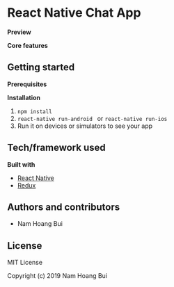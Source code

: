 # React Native Chat App

__Preview__

__Core features__

## Getting started

__Prerequisites__

__Installation__
1. ```npm install```
2. ```react-native run-android ``` or ```react-native run-ios ```
3. Run it on devices or simulators to see your app

## Tech/framework used
__Built with__
* [React Native](https://facebook.github.io/react-native/)
* [Redux](https://redux.js.org/)

## Authors and contributors
* Nam Hoang Bui

## License
MIT License

Copyright (c) 2019 Nam Hoang Bui
